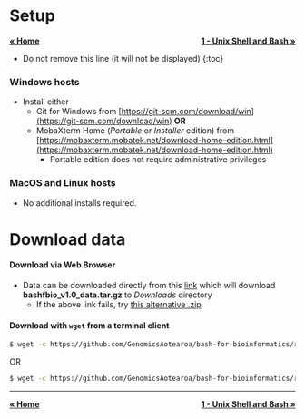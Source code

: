 # Setup

<p style="text-align:left;">
  <b><a class="btn" href="https://genomicsaotearoa.github.io/bash-for-bioinformatics/" style="background: var(--bs-green);font-weight:bold">&laquo; Home </a></b> 
  <span style="float:right;">
    <b><a class="btn" href="https://genomicsaotearoa.github.io/bash-for-bioinformatics/workshop_material/1_introduction.html" style="background: var(--bs-green);font-weight:bold">1 - Unix Shell and Bash &raquo;</a></b>
  </span>
</p>

* Do not remove this line (it will not be displayed)
{:toc}


### Windows hosts

* Install either 
    - Git for Windows from [https://git-scm.com/download/win](https://git-scm.com/download/win) **OR**
    - MobaXterm Home (*Portable* or *Installer* edition) from [https://mobaxterm.mobatek.net/download-home-edition.html](https://mobaxterm.mobatek.net/download-home-edition.html)
        * Portable edition does not require administrative privileges 

### MacOS and Linux hosts

* No additional installs required.

# Download data

#### Download via Web Browser

* Data can be downloaded directly from this [link](https://github.com/GenomicsAotearoa/bash-for-bioinformatics/releases/download/v1.0rc1/data_shell4b.tar.gz) which will download **bashfbio_v1.0_data.tar.gz** to *Downloads* directory
    * If the above link fails, try [this alternative .zip](https://github.com/GenomicsAotearoa/bash-for-bioinformatics/releases/download/v1.0rc1/data_shell4b.zip)

#### Download with `wget` from a terminal client

```bash
$ wget -c https://github.com/GenomicsAotearoa/bash-for-bioinformatics/releases/download/v1.0rc1/data_shell4b.tar.gz
```
OR

```bash
$ wget -c https://github.com/GenomicsAotearoa/bash-for-bioinformatics/releases/download/v1.0rc1/data_shell4b.zip
```

- - - 
<p style="text-align:left;">
  <b><a class="btn" href="https://genomicsaotearoa.github.io/bash-for-bioinformatics/" style="background: var(--bs-green);font-weight:bold">&laquo; Home </a></b> 
  <span style="float:right;">
    <b><a class="btn" href="https://genomicsaotearoa.github.io/bash-for-bioinformatics/workshop_material/1_introduction.html" style="background: var(--bs-green);font-weight:bold">1 - Unix Shell and Bash &raquo;</a></b>
  </span>
</p>
